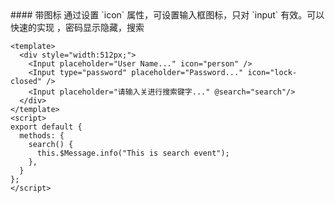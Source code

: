 <cn>
#### 带图标
通过设置 `icon` 属性，可设置输入框图标，只对 `input` 有效。可以快速的实现 ，密码显示隐藏，搜索
</cn>

```vue
<template>
  <div style="width:512px;">
    <Input placeholder="User Name..." icon="person" />
    <Input type="password" placeholder="Password..." icon="lock-closed" />
    <Input placeholder="请输入关进行搜索键字..." @search="search"/>
  </div>
</template>
<script>  
export default {  
  methods: {
    search() {
      this.$Message.info("This is search event");
    },
  }
};
</script>
```